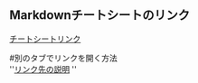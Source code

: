 ## Markdownチートシートのリンク  
[Google]:  https://gist.github.com/mignonstyle/083c9e1651d7734f84c99b8cf49d57fa#file-markdown-cheatsheet-md  
[チートシートリンク][Google]   

  #別のタブでリンクを開く方法  
  ''<a href="URL" target="_blank" rel="noopener noreferrer">リンク先の説明</a> ''  
  
